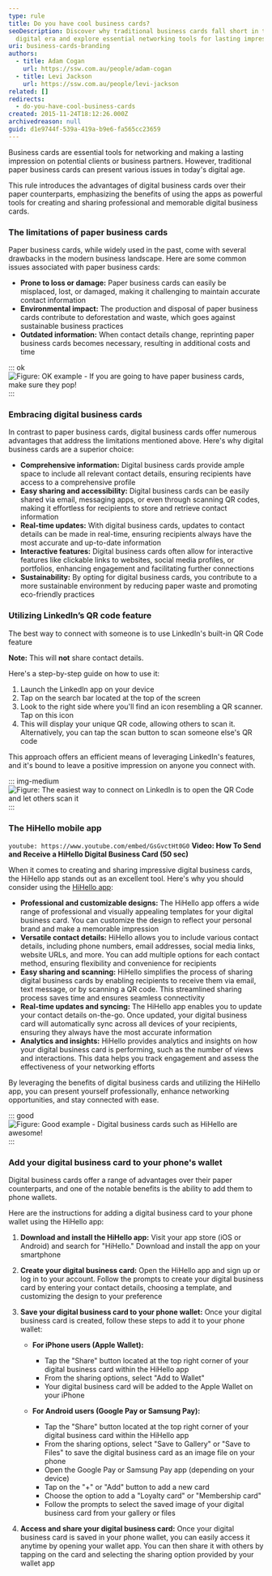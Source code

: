 ```yaml
---
type: rule
title: Do you have cool business cards?
seoDescription: Discover why traditional business cards fall short in the
  digital era and explore essential networking tools for lasting impressions.
uri: business-cards-branding
authors:
  - title: Adam Cogan
    url: https://ssw.com.au/people/adam-cogan
  - title: Levi Jackson
    url: https://ssw.com.au/people/levi-jackson
related: []
redirects:
  - do-you-have-cool-business-cards
created: 2015-11-24T18:12:26.000Z
archivedreason: null
guid: d1e9744f-539a-419a-b9e6-fa565cc23659
---
```

Business cards are essential tools for networking and making a lasting impression on potential clients or business partners. However, traditional paper business cards can present various issues in today's digital age. 

<!--endintro-->

This rule introduces the advantages of digital business cards over their paper counterparts, emphasizing the benefits of using the apps as powerful tools for creating and sharing professional and memorable digital business cards.

### The limitations of paper business cards

Paper business cards, while widely used in the past, come with several drawbacks in the modern business landscape. Here are some common issues associated with paper business cards:

* **Prone to loss or damage:** Paper business cards can easily be misplaced, lost, or damaged, making it challenging to maintain accurate contact information
* **Environmental impact:** The production and disposal of paper business cards contribute to deforestation and waste, which goes against sustainable business practices
* **Outdated information:** When contact details change, reprinting paper business cards becomes necessary, resulting in additional costs and time

::: ok
![Figure: OK example - If you are going to have paper business cards, make sure they pop!](ssw-businesscards.png)
:::

### Embracing digital business cards

In contrast to paper business cards, digital business cards offer numerous advantages that address the limitations mentioned above. Here's why digital business cards are a superior choice:

* **Comprehensive information:** Digital business cards provide ample space to include all relevant contact details, ensuring recipients have access to a comprehensive profile
* **Easy sharing and accessibility:** Digital business cards can be easily shared via email, messaging apps, or even through scanning QR codes, making it effortless for recipients to store and retrieve contact information
* **Real-time updates:** With digital business cards, updates to contact details can be made in real-time, ensuring recipients always have the most accurate and up-to-date information
* **Interactive features:** Digital business cards often allow for interactive features like clickable links to websites, social media profiles, or portfolios, enhancing engagement and facilitating further connections
* **Sustainability:** By opting for digital business cards, you contribute to a more sustainable environment by reducing paper waste and promoting eco-friendly practices

### Utilizing LinkedIn’s QR code feature

The best way to connect with someone is to use LinkedIn's built-in QR Code feature 

**Note:** This will **not** share contact details.

Here's a step-by-step guide on how to use it:

1. Launch the LinkedIn app on your device
2. Tap on the search bar located at the top of the screen
3. Look to the right side where you'll find an icon resembling a QR scanner. Tap on this icon
4. This will display your unique QR code, allowing others to scan it. Alternatively, you can tap the scan button to scan someone else's QR code

This approach offers an efficient means of leveraging LinkedIn's features, and it's bound to leave a positive impression on anyone you connect with.

::: img-medium
![Figure: The easiest way to connect on LinkedIn is to open the QR Code and let others scan it](linkedin-qr-code.png)
:::

### The HiHello mobile app

`youtube: https://www.youtube.com/embed/GsGvctHt0G0`
**Video: How To Send and Receive a HiHello Digital Business Card (50 sec)**

When it comes to creating and sharing impressive digital business cards, the HiHello app stands out as an excellent tool. Here's why you should consider using the [HiHello app](https://www.hihello.me):

* **Professional and customizable designs:** The HiHello app offers a wide range of professional and visually appealing templates for your digital business card. You can customize the design to reflect your personal brand and make a memorable impression
* **Versatile contact details:** HiHello allows you to include various contact details, including phone numbers, email addresses, social media links, website URLs, and more. You can add multiple options for each contact method, ensuring flexibility and convenience for recipients
* **Easy sharing and scanning:** HiHello simplifies the process of sharing digital business cards by enabling recipients to receive them via email, text message, or by scanning a QR code. This streamlined sharing process saves time and ensures seamless connectivity
* **Real-time updates and syncing:** The HiHello app enables you to update your contact details on-the-go. Once updated, your digital business card will automatically sync across all devices of your recipients, ensuring they always have the most accurate information
* **Analytics and insights:** HiHello provides analytics and insights on how your digital business card is performing, such as the number of views and interactions. This data helps you track engagement and assess the effectiveness of your networking efforts

By leveraging the benefits of digital business cards and utilizing the HiHello app, you can present yourself professionally, enhance networking opportunities, and stay connected with ease.

::: good
![Figure: Good example - Digital business cards such as HiHello are awesome!](dsdsvcsd.png)
:::

### Add your digital business card to your phone's wallet

Digital business cards offer a range of advantages over their paper counterparts, and one of the notable benefits is the ability to add them to phone wallets.

Here are the instructions for adding a digital business card to your phone wallet using the HiHello app:

1. **Download and install the HiHello app:** Visit your app store (iOS or Android) and search for "HiHello." Download and install the app on your smartphone
2. **Create your digital business card:** Open the HiHello app and sign up or log in to your account. Follow the prompts to create your digital business card by entering your contact details, choosing a template, and customizing the design to your preference
3. **Save your digital business card to your phone wallet:** Once your digital business card is created, follow these steps to add it to your phone wallet:

   * **For iPhone users (Apple Wallet):**

     * Tap the "Share" button located at the top right corner of your digital business card within the HiHello app
     * From the sharing options, select "Add to Wallet"
     * Your digital business card will be added to the Apple Wallet on your iPhone
   * **For Android users (Google Pay or Samsung Pay):**

     * Tap the "Share" button located at the top right corner of your digital business card within the HiHello app
     * From the sharing options, select "Save to Gallery" or "Save to Files" to save the digital business card as an image file on your phone
     * Open the Google Pay or Samsung Pay app (depending on your device)
     * Tap on the "+" or "Add" button to add a new card
     * Choose the option to add a "Loyalty card" or "Membership card"
     * Follow the prompts to select the saved image of your digital business card from your gallery or files
4. **Access and share your digital business card:** Once your digital business card is saved in your phone wallet, you can easily access it anytime by opening your wallet app. You can then share it with others by tapping on the card and selecting the sharing option provided by your wallet app
